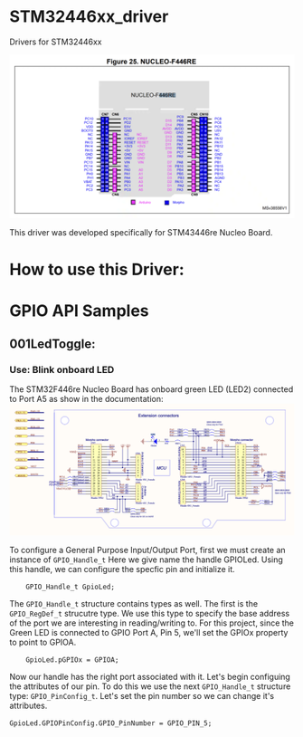 # STM32446xx_driver
Drivers for STM32446xx

![STM32F446re-pinout](Documents/SMT32F446re-PinOut.png?raw=true "Title")

This driver was developed specifically for STM43446re Nucleo Board. 

# How to use this Driver: 
# GPIO API Samples
## 001LedToggle:


### Use: Blink onboard LED

The STM32F446re Nucleo Board has onboard green LED (LED2) connected to Port A5 as
show in the documentation:
![STM32F446re-extenstion-connectors](Documents/STM32F446re-ExtConn.png?raw=true "Title")

To configure a General Purpose Input/Output Port, first we must create an instance of ```GPIO_Handle_t``` Here we give name the handle GPIOLed.  Using this handle, we can configure the specfic pin and initialize it.  

```
    GPIO_Handle_t GpioLed;
```

The ```GPIO_Handle_t``` structure contains types as well.  The first is the ```GPIO_RegDef_t``` strucutre type.  We use this type to specify the base address of the port we are interesting in reading/writing to.  For this project, since the Green LED is connected to GPIO Port A, Pin 5,  we'll set the GPIOx property to point to GPIOA.
```
    GpioLed.pGPIOx = GPIOA;
```
Now our handle has the right port associated with it.  Let's begin configuing the attributes of our pin.  To do this we use the next ```GPIO_Handle_t``` structure type: ```GPIO_PinConfig_t```.  Let's set the pin number so we can change it's attributes.
```
GpioLed.GPIOPinConfig.GPIO_PinNumber = GPIO_PIN_5;
```






